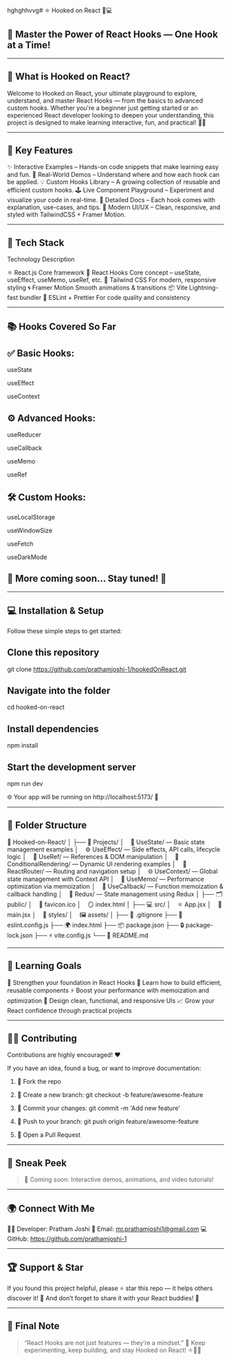 hghghhvvg# ⚛️ Hooked on React 🎣💻

## 🚀 Master the Power of React Hooks — One Hook at a Time!




---

## 🧠 What is Hooked on React?

Welcome to Hooked on React, your ultimate playground to explore, understand, and master React Hooks — from the basics to advanced custom hooks.
Whether you're a beginner just getting started or an experienced React developer looking to deepen your understanding, this project is designed to make learning interactive, fun, and practical! 💪🔥


---

## 🌟 Key Features

✨ Interactive Examples – Hands-on code snippets that make learning easy and fun.
🧩 Real-World Demos – Understand where and how each hook can be applied.
💡 Custom Hooks Library – A growing collection of reusable and efficient custom hooks.
🕹️ Live Component Playground – Experiment and visualize your code in real-time.
📘 Detailed Docs – Each hook comes with explanation, use-cases, and tips.
🎨 Modern UI/UX – Clean, responsive, and styled with TailwindCSS + Framer Motion.


---

## 🧰 Tech Stack

Technology	Description

⚛️ React.js	Core framework
🎣 React Hooks	Core concept – useState, useEffect, useMemo, useRef, etc.
💅 Tailwind CSS	For modern, responsive styling
🌀 Framer Motion	Smooth animations & transitions
📦 Vite	Lightning-fast bundler
🔧 ESLint + Prettier	For code quality and consistency



---

## 📚 Hooks Covered So Far

## ✅ Basic Hooks:

useState

useEffect

useContext


## ⚙️ Advanced Hooks:

useReducer

useCallback

useMemo

useRef


## 🛠️ Custom Hooks:

useLocalStorage

useWindowSize

useFetch

useDarkMode


## 💎 More coming soon… Stay tuned! 🚧


---

## 💻 Installation & Setup

Follow these simple steps to get started:

## Clone this repository
git clone https://github.com/prathamjoshi-1/hookedOnReact.git

## Navigate into the folder
cd hooked-on-react

## Install dependencies
npm install

## Start the development server
npm run dev

🌐 Your app will be running on http://localhost:5173/ 🎉


---

## 🧩 Folder Structure

📁 Hooked-on-React/
│
├── 📂 Projects/
│    🎣 UseState/ — Basic state management examples
│    ⚙️ UseEffect/ — Side effects, API calls, lifecycle logic
│    🧭 UseRef/ — References & DOM manipulation
│    🔀 ConditionalRendering/ — Dynamic UI rendering examples
│    🧭 ReactRouter/ — Routing and navigation setup
│    🌐 UseContext/ — Global state management with Context API
│    🧮 UseMemo/ — Performance optimization via memoization
│    🔁 UseCallback/ — Function memoization & callback handling
│    🧰 Redux/ — State management using Redux
│
├── 🗂️ public/
│    🧩 favicon.ico
│    🪞 index.html
│
├── 💻 src/
│    ⚛️ App.jsx
│    🚀 main.jsx
│    🎨 styles/
│    🖼️ assets/
│
├── 🛑 .gitignore
├── 🧹 eslint.config.js
├── 🌍 index.html
├── 📦 package.json
├── 🔒 package-lock.json
├── ⚡ vite.config.js
└── 📘 README.md

---

## 🎯 Learning Goals

🚀 Strengthen your foundation in React Hooks
🧠 Learn how to build efficient, reusable components
⚡ Boost your performance with memoization and optimization
🎨 Design clean, functional, and responsive UIs
📈 Grow your React confidence through practical projects


---

## 🧑‍💻 Contributing

Contributions are highly encouraged! ❤️

If you have an idea, found a bug, or want to improve documentation:

1. 🍴 Fork the repo


2. 🌱 Create a new branch: git checkout -b feature/awesome-feature


3. 💾 Commit your changes: git commit -m 'Add new feature'


4. 🚀 Push to your branch: git push origin feature/awesome-feature


5. 🔁 Open a Pull Request




---

## 📸 Sneak Peek

> 🎥 Coming soon: Interactive demos, animations, and video tutorials!




---

## 🌍 Connect With Me

👨‍💻 Developer: Pratham Joshi
💌 Email: mr.prathamjoshi1@gmail.com
💻 GitHub: https://github.com/prathamjoshi-1


---

## 🏆 Support & Star

If you found this project helpful, please ⭐ star this repo — it helps others discover it! 🌟
And don’t forget to share it with your React buddies! 🤝

---

## 💬 Final Note

> “React Hooks are not just features — they’re a mindset.” 💭
Keep experimenting, keep building, and stay Hooked on React! ⚛️🎣🔥



